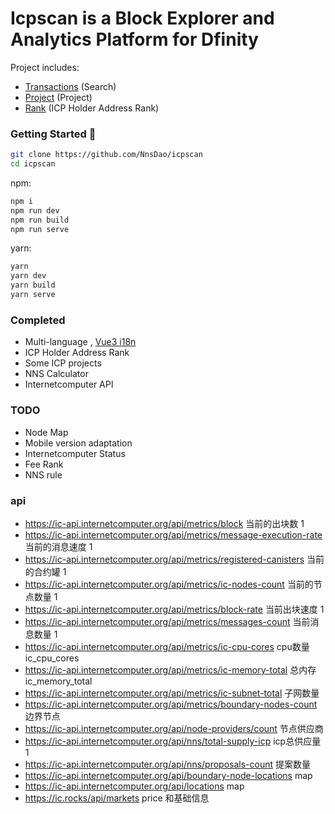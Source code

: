 # Icpscan is a Block Explorer and Analytics Platform for Dfinity


Project includes:

- [Transactions](https://icpscan.co/) (Search)
- [Project](https://icpscan.co/project) (Project)
- [Rank](https://icpscan.co/rank) (ICP Holder Address Rank)


### Getting Started 🚀

```sh
git clone https://github.com/NnsDao/icpscan
cd icpscan
```

npm:
```sh
npm i
npm run dev
npm run build
npm run serve
```

yarn:
```sh
yarn
yarn dev
yarn build
yarn serve
```

### Completed

+ Multi-language , [Vue3 i18n](https://github.com/intlify/vue-i18n-next)
+ ICP Holder Address Rank
+ Some ICP projects
+ NNS Calculator
+ Internetcomputer API

### TODO

+ Node Map
+ Mobile version adaptation
+ Internetcomputer Status
+ Fee Rank
+ NNS rule

### api

+ https://ic-api.internetcomputer.org/api/metrics/block 当前的出块数  1
+ https://ic-api.internetcomputer.org/api/metrics/message-execution-rate 当前的消息速度 1
+ https://ic-api.internetcomputer.org/api/metrics/registered-canisters 当前的合约罐 1
+ https://ic-api.internetcomputer.org/api/metrics/ic-nodes-count  当前的节点数量  1
+ https://ic-api.internetcomputer.org/api/metrics/block-rate  当前出块速度  1
+ https://ic-api.internetcomputer.org/api/metrics/messages-count  当前消息数量 1
+ https://ic-api.internetcomputer.org/api/metrics/ic-cpu-cores cpu数量 ic_cpu_cores 
+ https://ic-api.internetcomputer.org/api/metrics/ic-memory-total 总内存  ic_memory_total
+ https://ic-api.internetcomputer.org/api/metrics/ic-subnet-total 子网数量
+ https://ic-api.internetcomputer.org/api/metrics/boundary-nodes-count  边界节点
+ https://ic-api.internetcomputer.org/api/node-providers/count 节点供应商 
+ https://ic-api.internetcomputer.org/api/nns/total-supply-icp icp总供应量  1
+ https://ic-api.internetcomputer.org/api/nns/proposals-count 提案数量
+ https://ic-api.internetcomputer.org/api/boundary-node-locations map
+ https://ic-api.internetcomputer.org/api/locations map 
+ https://ic.rocks/api/markets price 和基础信息